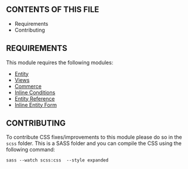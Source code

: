 ## CONTENTS OF THIS FILE

 * Requirements
 * Contributing

## REQUIREMENTS
This module requires the following modules:

 * [Entity](https://drupal.org/project/entity)
 * [Views](https://drupal.org/project/views)
 * [Commerce](https://drupal.org/project/commerce)
 * [Inline Conditions ](https://drupal.org/project/inline_conditions)
 * [Entity Reference ](https://drupal.org/project/entityreference)
 * [Inline Entity Form](https://drupal.org/project/inline_entity_form)

## CONTRIBUTING
To contribute CSS fixes/improvements to this module please do so in the `scss`
folder. This is a SASS folder and you can compile the CSS using the following
command:

```sass --watch scss:css  --style expanded```
